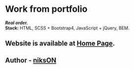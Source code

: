 # Work from portfolio
***Real order.*** <br/>
**Stack:** HTML, SCSS + Bootstrap4, JavaScript + jQuery, BEM.

## Website is available at [Home Page](https://n1ks0n.github.io/mlg/about).


## Author - [niksON](https://kwork.ru/user/n1ks_on)

